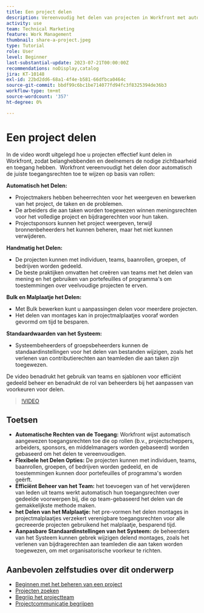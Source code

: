 ```yaml
---
title: Een project delen
description: Vereenvoudig het delen van projecten in Workfront met automatische toegangsrechten, flexibele opties, teamgebaseerd beheer, sjabloon delen en aanpasbare systeemstandaardwaarden voor gestroomlijnde samenwerking.
activity: use
team: Technical Marketing
feature: Work Management
thumbnail: share-a-project.jpeg
type: Tutorial
role: User
level: Beginner
last-substantial-update: 2023-07-21T00:00:00Z
recommendations: noDisplay,catalog
jira: KT-10148
exl-id: 22bd2dd6-68a1-4f4e-b581-66dfbca0464c
source-git-commit: bbdf99c6bc1be714077fd94fc3f8325394de36b3
workflow-type: tm+mt
source-wordcount: '357'
ht-degree: 0%

---
```


# Een project delen

In de video wordt uitgelegd hoe u projecten effectief kunt delen in Workfront, zodat belanghebbenden en deelnemers de nodige zichtbaarheid en toegang hebben. &#x200B; Workfront vereenvoudigt het delen door automatisch de juiste toegangsrechten toe te wijzen op basis van rollen:

**Automatisch het Delen:**
* Projectmakers hebben beheerrechten voor het weergeven en bewerken van het project, de taken en de problemen.
* De arbeiders die aan taken worden toegewezen winnen meningsrechten voor het volledige project en bijdragerechten voor hun taken.
* Projectsponsors kunnen het project weergeven, terwijl bronnenbeheerders het kunnen beheren, maar het niet kunnen verwijderen.

**Handmatig het Delen:**
* De projecten kunnen met individuen, teams, baanrollen, groepen, of bedrijven worden gedeeld.
* De beste praktijken omvatten het creëren van teams met het delen van mening en het gebruiken van portefeuilles of programma&#39;s om toestemmingen over veelvoudige projecten te erven.

**Bulk en Malplaatje het Delen:**
* Met Bulk bewerken kunt u aanpassingen delen voor meerdere projecten. &#x200B;
* Het delen van montages kan in projectmalplaatjes vooraf worden gevormd om tijd te besparen. &#x200B;

**Standaardwaarden van het Systeem:**
* Systeembeheerders of groepsbeheerders kunnen de standaardinstellingen voor het delen van bestanden wijzigen, zoals het verlenen van contributierechten aan teamleden die aan taken zijn toegewezen.

De video benadrukt het gebruik van teams en sjablonen voor efficiënt gedeeld beheer en benadrukt de rol van beheerders bij het aanpassen van voorkeuren voor delen.

>[!VIDEO](https://video.tv.adobe.com/v/3428970/?quality=12&learn=on&enablevpops=1&captions=dut)

## Toetsen

* **Automatische Rechten van de Toegang:** Workfront wijst automatisch aangewezen toegangsrechten toe die op rollen (b.v., projectscheppers, arbeiders, sponsors, en middelmanagers worden gebaseerd) worden gebaseerd om het delen te vereenvoudigen. &#x200B;
* **Flexibele het Delen Opties:** De projecten kunnen met individuen, teams, baanrollen, groepen, of bedrijven worden gedeeld, en de toestemmingen kunnen door portefeuilles of programma&#39;s worden geërft. &#x200B;
* **Efficiënt Beheer van het Team:** het toevoegen van of het verwijderen van leden uit teams werkt automatisch hun toegangsrechten over gedeelde voorwerpen bij, die op team-gebaseerd het delen van de gemakkelijkste methode maken. &#x200B;
* **het Delen van het Malplaatje:** het pre-vormen het delen montages in projectmalplaatjes verzekert verenigbare toegangsrechten voor alle gecreeerde projecten gebruikend het malplaatje, besparend tijd. &#x200B;
* **Aanpasbare Standaardinstellingen van het Systeem:** de beheerders van het Systeem kunnen gebrek wijzigen delend montages, zoals het verlenen van bijdragerechten aan teamleden die aan taken worden toegewezen, om met organisatorische voorkeur te richten. &#x200B;


## Aanbevolen zelfstudies over dit onderwerp

* [Beginnen met het beheren van een project](/help/manage-work/projects/getting-started-manage-a-project.md)
* [Projecten zoeken](/help/manage-work/projects/find-projects.md)
* [Begrijp het projectteam](/help/manage-work/projects/understand-the-project-team.md)
* [Projectcommunicatie begrijpen](/help/manage-work/projects/understand-project-communication.md)

